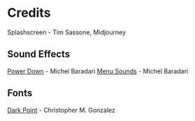 # Credits

Splashscreen - Tim Sassone, Midjourney

## Sound Effects

[Power Down](https://opengameart.org/content/9-sci-fi-computer-sounds-and-beeps) - Michel Baradari
[Menu Sounds](https://opengameart.org/content/9-sci-fi-computer-sounds-and-beeps) - Michel Baradari

## Fonts
[Dark Point](https://www.1001freefonts.com/dark-point.font) - Christopher M. Gonzalez